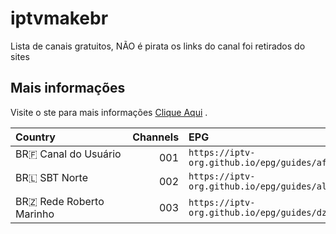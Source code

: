 # iptvmakebr
Lista de canais gratuitos, NÃO é pirata os links do canal foi retirados do sites

## Mais informações

Visite o ste para mais informações [Clique Aqui](https://maketvbr.wixsite.com/listatvbr) .

<table>
  <thead>
    <tr><th align="left">Country&nbsp;&nbsp;&nbsp;&nbsp;&nbsp;&nbsp;&nbsp;&nbsp;&nbsp;&nbsp;&nbsp;&nbsp;&nbsp;&nbsp;&nbsp;&nbsp;&nbsp;&nbsp;&nbsp;&nbsp;&nbsp;&nbsp;&nbsp;&nbsp;&nbsp;</th><th align="left">Channels</th><th align="left">EPG</th></tr>
  </thead>
  <tbody>
    <tr><td valign="top" rowspan="1">BR🇫&nbsp;Canal do Usuário</td><td align="right" nowrap>001</td><td nowrap><code>https://iptv-org.github.io/epg/guides/af.xml</code></td></tr>
    <tr><td valign="top" rowspan="1">BR🇱&nbsp;SBT Norte</td><td align="right" nowrap>002</td><td nowrap><code>https://iptv-org.github.io/epg/guides/al.xml</code></td></tr>
    <tr><td valign="top" rowspan="1">BR🇿&nbsp;Rede Roberto Marinho</td><td align="right" nowrap>003</td><td nowrap><code>https://iptv-org.github.io/epg/guides/dz.xml</code></td></tr>
  </tbody>
</table>
